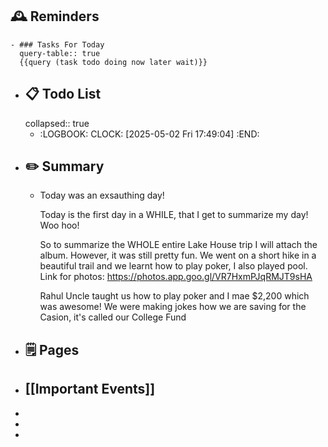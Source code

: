 ## 🕰️ Reminders
	- ### Tasks For Today
	  query-table:: true
	  {{query (task todo doing now later wait)}}
- ## 📋 Todo List
  collapsed:: true
	- :LOGBOOK:
	  CLOCK: [2025-05-02 Fri 17:49:04]
	  :END:
- ##  ✏️ Summary
	- Today was an exsauthing day!
	  
	  Today is the first day in a WHILE, that I get to summarize my day! Woo hoo!
	  
	  So to summarize the WHOLE entire Lake House trip I will attach the album. However, it was still pretty fun. We went on a short hike in a beautiful trail and we learnt how to play poker, I also played pool. Link for photos: https://photos.app.goo.gl/VR7HxmPJqRMJT9sHA
	  
	  Rahul Uncle taught us how to play poker and I mae $2,200 which was awesome! We were making jokes how we are saving for the Casion, it's called our College Fund
- ## 🗒️ Pages
- ## [[Important Events]]
-
-
-